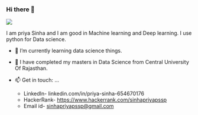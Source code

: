 ### Hi there 👋
<img src="https://media.giphy.com/media/l3vQX4BAzmmXX6hBC/giphy.gif" />

I am priya Sinha and I am good in Machine learning and Deep learning. I use python for Data science.

- 🔭 I’m currently learning data science things.
- 🌱 I have completed my masters in Data Science from Central University Of Rajasthan.


- 📫 Get in touch: ...
    - LinkedIn- linkedin.com/in/priya-sinha-654670176
    - HackerRank- https://www.hackerrank.com/sinhapriyapssp
    - Email id- sinhapriyapssp@gmail.com





<!--
**Oprishri/Oprishri** is a ✨ _special_ ✨ repository because its `README.md` (this file) appears on your GitHub profile.
